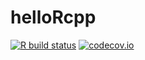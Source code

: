 # helloRcpp

<!-- badges: start -->

[![R build
status](https://github.com/KrystynaGrzesiak/helloRcpp/workflows/R-CMD-check/badge.svg)](https://github.com/KrystynaGrzesiak/helloRcpp/actions)
[![codecov.io](https://codecov.io/github/KrystynaGrzesiak/helloRcpp/coverage.svg?branch=master)](https://codecov.io/github/KrystynaGrzesiak/helloRcpp?branch=master)
<!-- badges: end -->
